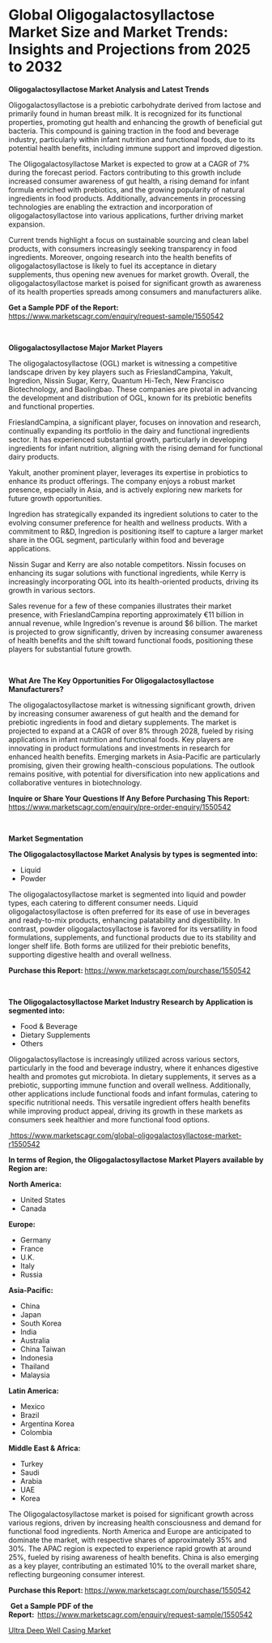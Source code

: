 <p><h1>Global Oligogalactosyllactose Market Size and Market Trends: Insights and Projections from 2025 to 2032</h1></p><p><strong>Oligogalactosyllactose Market Analysis and Latest Trends</strong></p>
<p><p>Oligogalactosyllactose is a prebiotic carbohydrate derived from lactose and primarily found in human breast milk. It is recognized for its functional properties, promoting gut health and enhancing the growth of beneficial gut bacteria. This compound is gaining traction in the food and beverage industry, particularly within infant nutrition and functional foods, due to its potential health benefits, including immune support and improved digestion.</p><p>The Oligogalactosyllactose Market is expected to grow at a CAGR of 7% during the forecast period. Factors contributing to this growth include increased consumer awareness of gut health, a rising demand for infant formula enriched with prebiotics, and the growing popularity of natural ingredients in food products. Additionally, advancements in processing technologies are enabling the extraction and incorporation of oligogalactosyllactose into various applications, further driving market expansion.</p><p>Current trends highlight a focus on sustainable sourcing and clean label products, with consumers increasingly seeking transparency in food ingredients. Moreover, ongoing research into the health benefits of oligogalactosyllactose is likely to fuel its acceptance in dietary supplements, thus opening new avenues for market growth. Overall, the oligogalactosyllactose market is poised for significant growth as awareness of its health properties spreads among consumers and manufacturers alike.</p></p>
<p><strong>Get a Sample PDF of the Report:&nbsp;</strong> <a href="https://www.marketscagr.com/enquiry/request-sample/1550542?utm_campaign=2756&utm_medium=2&utm_source=Github&utm_content=ia&utm_term=02042025&utm_id=oligogalactosyllactose">https://www.marketscagr.com/enquiry/request-sample/1550542</a></p>
<p>&nbsp;</p>
<p><strong>Oligogalactosyllactose Major Market Players</strong></p>
<p><p>The oligogalactosyllactose (OGL) market is witnessing a competitive landscape driven by key players such as FrieslandCampina, Yakult, Ingredion, Nissin Sugar, Kerry, Quantum Hi-Tech, New Francisco Biotechnology, and Baolingbao. These companies are pivotal in advancing the development and distribution of OGL, known for its prebiotic benefits and functional properties.</p><p>FrieslandCampina, a significant player, focuses on innovation and research, continually expanding its portfolio in the dairy and functional ingredients sector. It has experienced substantial growth, particularly in developing ingredients for infant nutrition, aligning with the rising demand for functional dairy products.</p><p>Yakult, another prominent player, leverages its expertise in probiotics to enhance its product offerings. The company enjoys a robust market presence, especially in Asia, and is actively exploring new markets for future growth opportunities. </p><p>Ingredion has strategically expanded its ingredient solutions to cater to the evolving consumer preference for health and wellness products. With a commitment to R&D, Ingredion is positioning itself to capture a larger market share in the OGL segment, particularly within food and beverage applications.</p><p>Nissin Sugar and Kerry are also notable competitors. Nissin focuses on enhancing its sugar solutions with functional ingredients, while Kerry is increasingly incorporating OGL into its health-oriented products, driving its growth in various sectors.</p><p>Sales revenue for a few of these companies illustrates their market presence, with FrieslandCampina reporting approximately €11 billion in annual revenue, while Ingredion's revenue is around $6 billion. The market is projected to grow significantly, driven by increasing consumer awareness of health benefits and the shift toward functional foods, positioning these players for substantial future growth.</p></p>
<p>&nbsp;</p>
<p><strong>What Are The Key Opportunities For Oligogalactosyllactose Manufacturers?</strong></p>
<p><p>The oligogalactosyllactose market is witnessing significant growth, driven by increasing consumer awareness of gut health and the demand for prebiotic ingredients in food and dietary supplements. The market is projected to expand at a CAGR of over 8% through 2028, fueled by rising applications in infant nutrition and functional foods. Key players are innovating in product formulations and investments in research for enhanced health benefits. Emerging markets in Asia-Pacific are particularly promising, given their growing health-conscious populations. The outlook remains positive, with potential for diversification into new applications and collaborative ventures in biotechnology.</p></p>
<p><strong>Inquire or Share Your Questions If Any Before Purchasing This Report:</strong> <a href="https://www.marketscagr.com/enquiry/pre-order-enquiry/1550542?utm_campaign=2756&utm_medium=2&utm_source=Github&utm_content=ia&utm_term=02042025&utm_id=oligogalactosyllactose">https://www.marketscagr.com/enquiry/pre-order-enquiry/1550542</a></p>
<p>&nbsp;</p>
<p><strong>Market Segmentation</strong></p>
<p><strong>The Oligogalactosyllactose Market Analysis by types is segmented into:</strong></p>
<p><ul><li>Liquid</li><li>Powder</li></ul></p>
<p><p>The oligogalactosyllactose market is segmented into liquid and powder types, each catering to different consumer needs. Liquid oligogalactosyllactose is often preferred for its ease of use in beverages and ready-to-mix products, enhancing palatability and digestibility. In contrast, powder oligogalactosyllactose is favored for its versatility in food formulations, supplements, and functional products due to its stability and longer shelf life. Both forms are utilized for their prebiotic benefits, supporting digestive health and overall wellness.</p></p>
<p><strong>Purchase this Report:&nbsp;</strong><a href="https://www.marketscagr.com/purchase/1550542?utm_campaign=2756&utm_medium=2&utm_source=Github&utm_content=ia&utm_term=02042025&utm_id=oligogalactosyllactose">https://www.marketscagr.com/purchase/1550542</a></p>
<p>&nbsp;</p>
<p><strong>The Oligogalactosyllactose Market Industry Research by Application is segmented into:</strong></p>
<p><ul><li>Food & Beverage</li><li>Dietary Supplements</li><li>Others</li></ul></p>
<p><p>Oligogalactosyllactose is increasingly utilized across various sectors, particularly in the food and beverage industry, where it enhances digestive health and promotes gut microbiota. In dietary supplements, it serves as a prebiotic, supporting immune function and overall wellness. Additionally, other applications include functional foods and infant formulas, catering to specific nutritional needs. This versatile ingredient offers health benefits while improving product appeal, driving its growth in these markets as consumers seek healthier and more functional food options.</p></p>
<p><a href="https://www.marketscagr.com/global-oligogalactosyllactose-market-r1550542?utm_campaign=2756&utm_medium=2&utm_source=Github&utm_content=ia&utm_term=02042025&utm_id=oligogalactosyllactose">&nbsp;https://www.marketscagr.com/global-oligogalactosyllactose-market-r1550542</a></p>
<p><strong>In terms of Region, the Oligogalactosyllactose Market Players available by Region are:</strong></p>
<p>
    <p> <strong> North America: </strong>
        <ul>
            <li>United States</li>
            <li>Canada</li>
        </ul>
        </p> 
    <p> <strong> Europe: </strong>
        <ul>
            <li>Germany</li>
            <li>France</li>
            <li>U.K.</li>
            <li>Italy</li>
            <li>Russia</li>
        </ul>
        </p> 
    <p> <strong> Asia-Pacific: </strong>
        <ul>
            <li>China</li>
            <li>Japan</li>
            <li>South Korea</li>
            <li>India</li>
            <li>Australia</li>
            <li>China Taiwan</li>
            <li>Indonesia</li>
            <li>Thailand</li>
            <li>Malaysia</li>
        </ul>
        </p> 
    <p> <strong> Latin America: </strong>
        <ul>
            <li>Mexico</li>
            <li>Brazil</li>
            <li>Argentina Korea</li>
            <li>Colombia</li>
        </ul>
        </p> 
    <p> <strong> Middle East & Africa: </strong>
        <ul>
            <li>Turkey</li>
            <li>Saudi</li>
            <li>Arabia</li>
            <li>UAE</li>
            <li>Korea</li>
        </ul>
    </p>
    </p>
<p><p>The Oligogalactosyllactose market is poised for significant growth across various regions, driven by increasing health consciousness and demand for functional food ingredients. North America and Europe are anticipated to dominate the market, with respective shares of approximately 35% and 30%. The APAC region is expected to experience rapid growth at around 25%, fueled by rising awareness of health benefits. China is also emerging as a key player, contributing an estimated 10% to the overall market share, reflecting burgeoning consumer interest.</p></p>
<p><strong>Purchase this Report: </strong><a href="https://www.marketscagr.com/purchase/1550542?utm_campaign=2756&utm_medium=2&utm_source=Github&utm_content=ia&utm_term=02042025&utm_id=oligogalactosyllactose">https://www.marketscagr.com/purchase/1550542</a></p>
<p>&nbsp;<strong>Get a Sample PDF of the Report:&nbsp;&nbsp;</strong><a href="https://www.marketscagr.com/enquiry/request-sample/1550542?utm_campaign=2756&utm_medium=2&utm_source=Github&utm_content=ia&utm_term=02042025&utm_id=oligogalactosyllactose">https://www.marketscagr.com/enquiry/request-sample/1550542</a></p>
<p><strong></strong></p>
<p><p><a href="https://github.com/baetahassaz6/Market-Research-Report-List-1/blob/main/ultra-deep-well-casing-market.md?utm_campaign=2756&utm_medium=2&utm_source=Github&utm_content=ia&utm_term=02042025&utm_id=oligogalactosyllactose">Ultra Deep Well Casing Market</a></p></p>